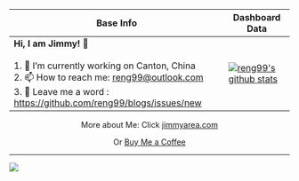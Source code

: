|Base Info|Dashboard Data|
|----------------------------------------------------------------------|----------------------------------------------------------------------|
| __Hi, I am Jimmy!  👋__ <br/><br/>1. 🔭 I’m currently working on Canton, China<br/>2. 📫 How to reach me: reng99@outlook.com<br/>3. 💬 Leave me a word : https://github.com/reng99/blogs/issues/new | [![reng99's github stats](https://github-readme-stats.vercel.app/api?username=reng99&show_icons=true&theme=dracula)](https://github.com/anuraghazra/github-readme-stats) |

<!-- |Mini Program for Discount|Public Account aim at Frontend|Make Friend with Me by Wechat|
|-------------------------|------------------------------|-----------------------------|
|<p align="center"><img src="./qr.jpg" width="258px" height="258px"/></p>|<p align="center"><img src="./public_qr.jpg" width="258px" height="258px"/></p>|<p align="center"><img src="./wechat_account.jpeg" width="258px" height="258px"/></p>| -->

<!-- <p align="center"> 
  Visitor count<br>
  <img src="https://profile-counter.glitch.me/reng99/count.svg" />
</p> -->

<p align="center">More about Me: Click <a href="https://jimmyarea.com/">jimmyarea.com</a></p>

<p align="center">Or <a href="https://www.buymeacoffee.com/jimmypang">Buy Me a Coffee</a></p>

---

<img src="./scan_search_wechat.png" />
